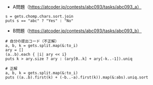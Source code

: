 - A問題（https://atcoder.jp/contests/abc093/tasks/abc093_a）
```
s = gets.chomp.chars.sort.join
puts s == "abc" ? "Yes" : "No"
```

- B問題（https://atcoder.jp/contests/abc093/tasks/abc093_b）
```
# 自分の提出コード（不正解）
a, b, k = gets.split.map(&:to_i)
ary = []
(a..b).each { |i| ary << i}
puts k > ary.size ? ary : (ary[0..k] + ary[-k..-1]).uniq

# 正解
a, b, k = gets.split.map(&:to_i)
puts ((a..b).first(k) + (-b..-a).first(k)).map(&:abs).uniq.sort
```
